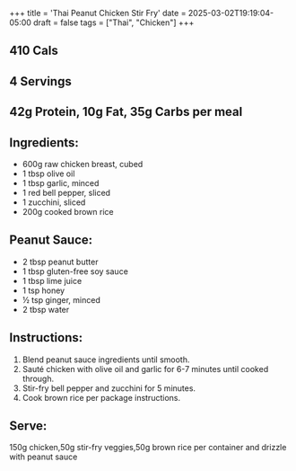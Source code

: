 +++
title = 'Thai Peanut Chicken Stir Fry'
date = 2025-03-02T19:19:04-05:00
draft = false
tags = ["Thai", "Chicken"]
+++

## 410 Cals
## 4 Servings
## 42g Protein, 10g Fat, 35g Carbs per meal

## Ingredients:
- 600g raw chicken breast, cubed
- 1 tbsp olive oil
- 1 tbsp garlic, minced
- 1 red bell pepper, sliced
- 1 zucchini, sliced
- 200g cooked brown rice

## Peanut Sauce:
- 2 tbsp peanut butter
- 1 tbsp gluten-free soy sauce
- 1 tbsp lime juice
- 1 tsp honey
- ½ tsp ginger, minced
- 2 tbsp water

## Instructions:
1. Blend peanut sauce ingredients until smooth.
2. Sauté chicken with olive oil and garlic for 6-7 minutes until cooked through.
3. Stir-fry bell pepper and zucchini for 5 minutes.
4. Cook brown rice per package instructions.

## Serve:
150g chicken,50g stir-fry veggies,50g brown rice per container and drizzle with peanut sauce